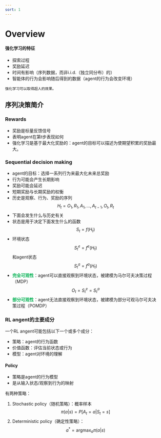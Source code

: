 ```yaml
---
sort: 1
---
```


# Overview

#### 强化学习的特征

* 探索过程
* 奖励延迟
* 时间有影响（序列数据，而非i.i.d.（独立同分布）的）
* 智能体的行为会影响随后得到的数据（agent的行为会改变环境）

```note
强化学习可以取得超人的效果。
```

## 序列决策简介

### Rewards

* 奖励是标量反馈信号
* 表明agent在第t步表现如何
* 强化学习是基于最大化奖励的：agent的目标可以描述为使期望积累的奖励最大。

### Sequential decision making

* agent的目标：选择一系列行为来最大化未来总奖励
* 行为可能会产生长期影响
* 奖励可能会延迟
* 短期奖励与长期奖励的权衡
* 历史是观察、行为、奖励的序列$$H_t = O_1, R_1, A_1, \ldots, A_{t-1}, O_t, R_t$$
* 下面会发生什么与历史有关
* 状态是用于决定下面发生什么的函数$$S_t = f(H_t)$$
* 环境状态$$S_t^e = f^e(H_t)$$和agent状态$$S_t^a = f^a(H_t)$$
* <b><font color="#00B050">完全可观性</font></b>：agent可以直接观察到环境状态，被建模为马尔可夫决策过程（MDP）$$O_t = S_t^e = S_t^a$$
* <b><font color="#00B050">部分可观性</font></b>：agent无法直接观察到环境状态，被建模为部分可观马尔可夫决策过程（POMDP）

### RL angent的主要成分

一个RL angent可能包括以下一个或多个成分：  
* 策略：agent的行为函数
* 价值函数：评估当前状态或行为
* 模型：agent对环境的理解

#### Policy

* 策略是agent的行为模型
* 是从输入状态/观察到行为的映射
  
有两种策略：  
1. Stochastic policy（随机策略）：概率样本$$\pi (a \vert s) = P[A_t = a \vert S_t = s]$$
2. Deterministic policy（确定性策略）：$$a^* = \mathop{argmax}_a \pi (a \vert s)$$




<br />
<!-- 蓝 -->
<font color="#3399ff"></font>
<!-- 绿 --><!-- #33cc00 -->
<b><font color="#00B050"></font></b>
<!-- 橙 -->
<font color="#FF4500"></font>